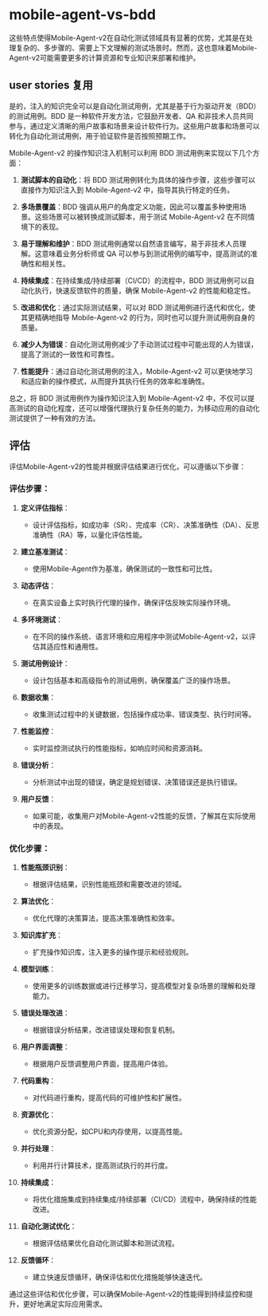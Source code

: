 # mobile-agent-vs-bdd

这些特点使得Mobile-Agent-v2在自动化测试领域具有显著的优势，尤其是在处理复杂的、多步骤的、需要上下文理解的测试场景时。然而，这也意味着Mobile-Agent-v2可能需要更多的计算资源和专业知识来部署和维护。

## user stories 复用

是的，注入的知识完全可以是自动化测试用例，尤其是基于行为驱动开发（BDD）的测试用例。BDD 是一种软件开发方法，它鼓励开发者、QA 和非技术人员共同参与，通过定义清晰的用户故事和场景来设计软件行为。这些用户故事和场景可以转化为自动化测试用例，用于验证软件是否按照预期工作。

Mobile-Agent-v2 的操作知识注入机制可以利用 BDD 测试用例来实现以下几个方面：

1. **测试脚本的自动化**：将 BDD 测试用例转化为具体的操作步骤，这些步骤可以直接作为知识注入到 Mobile-Agent-v2 中，指导其执行特定的任务。

2. **多场景覆盖**：BDD 强调从用户的角度定义功能，因此可以覆盖多种使用场景。这些场景可以被转换成测试脚本，用于测试 Mobile-Agent-v2 在不同情境下的表现。

3. **易于理解和维护**：BDD 测试用例通常以自然语言编写，易于非技术人员理解。这意味着业务分析师或 QA 可以参与到测试用例的编写中，提高测试的准确性和相关性。

4. **持续集成**：在持续集成/持续部署（CI/CD）的流程中，BDD 测试用例可以自动化执行，快速反馈软件的质量，确保 Mobile-Agent-v2 的性能和稳定性。

5. **改进和优化**：通过实际测试结果，可以对 BDD 测试用例进行迭代和优化，使其更精确地指导 Mobile-Agent-v2 的行为，同时也可以提升测试用例自身的质量。

6. **减少人为错误**：自动化测试用例减少了手动测试过程中可能出现的人为错误，提高了测试的一致性和可靠性。

7. **性能提升**：通过自动化测试用例的注入，Mobile-Agent-v2 可以更快地学习和适应新的操作模式，从而提升其执行任务的效率和准确性。

总之，将 BDD 测试用例作为操作知识注入到 Mobile-Agent-v2 中，不仅可以提高测试的自动化程度，还可以增强代理执行复杂任务的能力，为移动应用的自动化测试提供了一种有效的方法。


## 评估
评估Mobile-Agent-v2的性能并根据评估结果进行优化，可以遵循以下步骤：

### 评估步骤：

1. **定义评估指标**：
   - 设计评估指标，如成功率（SR）、完成率（CR）、决策准确性（DA）、反思准确性（RA）等，以量化评估性能。

2. **建立基准测试**：
   - 使用Mobile-Agent作为基准，确保测试的一致性和可比性。

3. **动态评估**：
   - 在真实设备上实时执行代理的操作，确保评估反映实际操作环境。

4. **多环境测试**：
   - 在不同的操作系统、语言环境和应用程序中测试Mobile-Agent-v2，以评估其适应性和通用性。

5. **测试用例设计**：
   - 设计包括基本和高级指令的测试用例，确保覆盖广泛的操作场景。

6. **数据收集**：
   - 收集测试过程中的关键数据，包括操作成功率、错误类型、执行时间等。

7. **性能监控**：
   - 实时监控测试执行的性能指标，如响应时间和资源消耗。

8. **错误分析**：
   - 分析测试中出现的错误，确定是规划错误、决策错误还是执行错误。

9. **用户反馈**：
   - 如果可能，收集用户对Mobile-Agent-v2性能的反馈，了解其在实际使用中的表现。

### 优化步骤：

1. **性能瓶颈识别**：
   - 根据评估结果，识别性能瓶颈和需要改进的领域。

2. **算法优化**：
   - 优化代理的决策算法，提高决策准确性和效率。

3. **知识库扩充**：
   - 扩充操作知识库，注入更多的操作提示和经验规则。

4. **模型训练**：
   - 使用更多的训练数据或进行迁移学习，提高模型对复杂场景的理解和处理能力。

5. **错误处理改进**：
   - 根据错误分析结果，改进错误处理和恢复机制。

6. **用户界面调整**：
   - 根据用户反馈调整用户界面，提高用户体验。

7. **代码重构**：
   - 对代码进行重构，提高代码的可维护性和扩展性。

8. **资源优化**：
   - 优化资源分配，如CPU和内存使用，以提高性能。

9. **并行处理**：
   - 利用并行计算技术，提高测试执行的并行度。

10. **持续集成**：
    - 将优化措施集成到持续集成/持续部署（CI/CD）流程中，确保持续的性能改进。

11. **自动化测试优化**：
    - 根据评估结果优化自动化测试脚本和测试流程。

12. **反馈循环**：
    - 建立快速反馈循环，确保评估和优化措施能够快速迭代。

通过这些评估和优化步骤，可以确保Mobile-Agent-v2的性能得到持续监控和提升，更好地满足实际应用需求。
